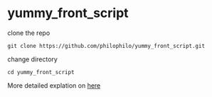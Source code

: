 # yummy_front_script

clone the repo

`git clone https://github.com/philophilo/yummy_front_script.git`

change directory

`cd yummy_front_script`

More detailed explation on [here](https://medium.com/@phil.kwesiga/automate-deploying-python-flask-api-and-react-redux-frontend-to-aws-ec2-instances-ea17ea4a64a5)
